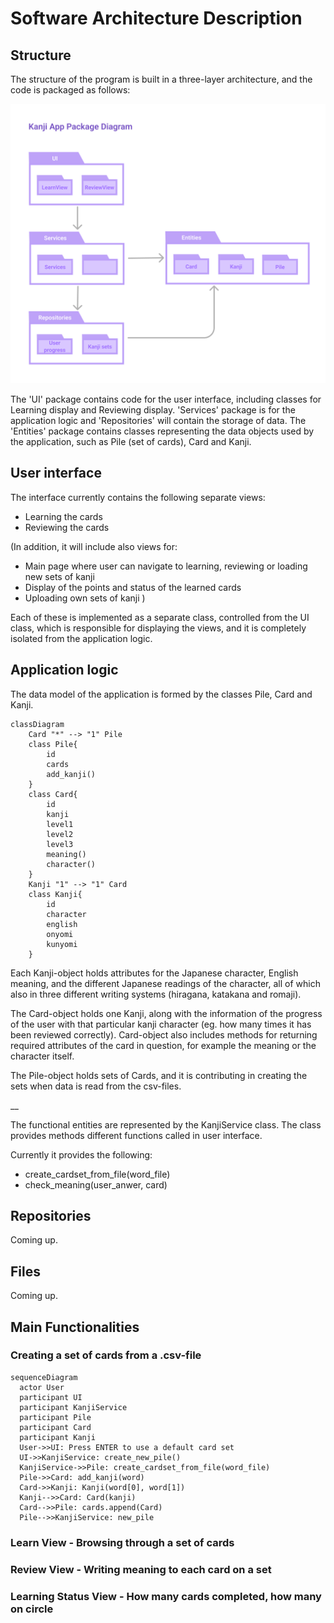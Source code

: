 # Software Architecture Description 

## Structure

The structure of the program is built in a three-layer architecture, and the code is packaged as follows:

![Package diagram](./img/kanji-app-package.png)

The 'UI' package contains code for the user interface, including classes for Learning display and Reviewing display. 'Services' package is for the application logic and 'Repositories' will contain the storage of data. The 'Entities' package contains classes representing the data objects used by the application, such as Pile (set of cards), Card and Kanji.


## User interface

The interface currently contains the following separate views:

* Learning the cards
* Reviewing the cards

(In addition, it will include also views for:

* Main page where user can navigate to learning, reviewing or loading new sets of kanji
* Display of the points and status of the learned cards
* Uploading own sets of kanji
)

Each of these is implemented as a separate class, controlled from the UI class, which is responsible for displaying the views, and it is completely isolated from the application logic. 


## Application logic

The data model of the application is formed by the classes Pile, Card and Kanji. 


```mermaid
classDiagram
    Card "*" --> "1" Pile
    class Pile{
        id
        cards
        add_kanji()
    }
    class Card{
        id
        kanji
        level1
        level2
        level3
        meaning()
        character()
    }
    Kanji "1" --> "1" Card
    class Kanji{
        id
        character
        english
        onyomi
        kunyomi
    }
```

Each Kanji-object holds attributes for the Japanese character, English meaning, and the different Japanese readings of the character, all of which also in three different writing systems (hiragana, katakana and romaji). 

The Card-object holds one Kanji, along with the information of the progress of the user with that particular kanji character (eg. how many times it has been reviewed correctly). Card-object also includes methods for returning required attributes of the card in question, for example the meaning or the character itself. 

The Pile-object holds sets of Cards, and it is contributing in creating the sets when data is read from the csv-files.

__

The functional entities are represented by the KanjiService class. The class provides methods different functions called in user interface.

Currently it provides the following:

* create_cardset_from_file(word_file)
* check_meaning(user_anwer, card)


## Repositories

Coming up.

## Files 

Coming up. 

## Main Functionalities

### Creating a set of cards from a .csv-file

```mermaid
sequenceDiagram
  actor User
  participant UI
  participant KanjiService
  participant Pile
  participant Card
  participant Kanji
  User->>UI: Press ENTER to use a default card set
  UI->>KanjiService: create_new_pile()
  KanjiService->>Pile: create_cardset_from_file(word_file)
  Pile->>Card: add_kanji(word)
  Card->>Kanji: Kanji(word[0], word[1])
  Kanji-->>Card: Card(kanji)
  Card-->>Pile: cards.append(Card)
  Pile-->>KanjiService: new_pile
```


### Learn View - Browsing through a set of cards

### Review View - Writing meaning to each card on a set

### Learning Status View - How many cards completed, how many on circle
